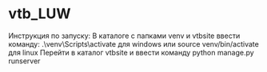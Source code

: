 # vtb_LUW
Инструкция по запуску:
В каталоге с папками venv и vtbsite ввести команду: .\venv\Scripts\activate для windows или source venv/bin/activate для linux
Перейти в каталог vtbsite и ввести команду python manage.py runserver
